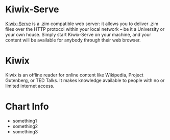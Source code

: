 # Kiwix-Serve
[Kiwix-Serve](https://www.kiwix.org/en/downloads/kiwix-serve/) is a .zim compatible web server: it allows you to deliver .zim files over the HTTP protocol within your local network – be it a University or your own house. 
Simply start Kiwix-Serve on your machine, and your content will be available for anybody through their web browser.

# Kiwix
Kiwix is an offline reader for online content like Wikipedia, Project Gutenberg, or TED Talks. 
It makes knowledge available to people with no or limited internet access.


# Chart Info
- something1
- something2
- something3

